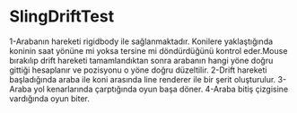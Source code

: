 # SlingDriftTest

1-Arabanın hareketi rigidbody ile sağlanmaktadır. Konilere yaklaştığında koninin saat yönüne mi yoksa tersine mi döndürdüğünü kontrol eder.Mouse bırakılıp drift hareketi tamamlandıktan sonra arabanın hangi yöne doğru gittiği hesaplanır ve pozisyonu o yöne doğru düzeltilir.
2-Drift hareketi başladığında araba ile koni arasında line renderer ile bir şerit oluşturulur.
3-Araba yol kenarlarında çarptığında oyun başa döner. 
4-Araba bitiş çizgisine vardığında oyun biter.
